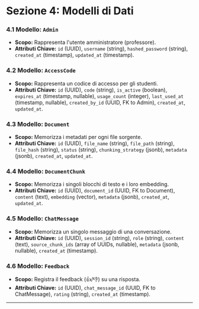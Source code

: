 # Sezione 4: Modelli di Dati

### 4.1 Modello: `Admin`
*   **Scopo:** Rappresenta l'utente amministratore (professore).
*   **Attributi Chiave:** `id` (UUID), `username` (string), `hashed_password` (string), `created_at` (timestamp), `updated_at` (timestamp).

### 4.2 Modello: `AccessCode`
*   **Scopo:** Rappresenta un codice di accesso per gli studenti.
*   **Attributi Chiave:** `id` (UUID), `code` (string), `is_active` (boolean), `expires_at` (timestamp, nullable), `usage_count` (integer), `last_used_at` (timestamp, nullable), `created_by_id` (UUID, FK to Admin), `created_at`, `updated_at`.

### 4.3 Modello: `Document`
*   **Scopo:** Memorizza i metadati per ogni file sorgente.
*   **Attributi Chiave:** `id` (UUID), `file_name` (string), `file_path` (string), `file_hash` (string), `status` (string), `chunking_strategy` (jsonb), `metadata` (jsonb), `created_at`, `updated_at`.

### 4.4 Modello: `DocumentChunk`
*   **Scopo:** Memorizza i singoli blocchi di testo e i loro embedding.
*   **Attributi Chiave:** `id` (UUID), `document_id` (UUID, FK to Document), `content` (text), `embedding` (vector), `metadata` (jsonb), `created_at`, `updated_at`.

### 4.5 Modello: `ChatMessage`
*   **Scopo:** Memorizza un singolo messaggio di una conversazione.
*   **Attributi Chiave:** `id` (UUID), `session_id` (string), `role` (string), `content` (text), `source_chunk_ids` (array of UUIDs, nullable), `metadata` (jsonb, nullable), `created_at` (timestamp).

### 4.6 Modello: `Feedback`
*   **Scopo:** Registra il feedback (👍/👎) su una risposta.
*   **Attributi Chiave:** `id` (UUID), `chat_message_id` (UUID, FK to ChatMessage), `rating` (string), `created_at` (timestamp).

---
